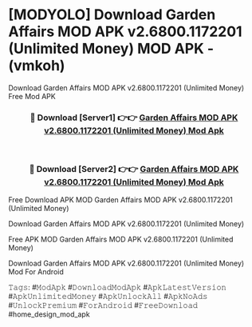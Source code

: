 # [MODYOLO] Download Garden Affairs MOD APK v2.6800.1172201 (Unlimited Money) MOD APK - (vmkoh)
Download Garden Affairs MOD APK v2.6800.1172201 (Unlimited Money) Free Mod APK

<div align="center">
<h3>🔴 Download [Server1] 👉👉 <a href="https://apk-comot.site?title=Garden_Affairs_MOD_APK_v2.6800.1172201_(Unlimited_Money)">Garden Affairs MOD APK v2.6800.1172201 (Unlimited Money) Mod Apk</a></h3><br>

<h3>🔴 Download [Server2] 👉👉 <a href="https://apk-comot.site?title=Garden_Affairs_MOD_APK_v2.6800.1172201_(Unlimited_Money)">Garden Affairs MOD APK v2.6800.1172201 (Unlimited Money) Mod Apk</a></h3>
</div>


Free Download APK MOD Garden Affairs MOD APK v2.6800.1172201 (Unlimited Money)

Download Garden Affairs MOD APK v2.6800.1172201 (Unlimited Money) 

Free APK MOD Garden Affairs MOD APK v2.6800.1172201 (Unlimited Money) 

Download Garden Affairs MOD APK v2.6800.1172201 (Unlimited Money) Mod For Android

𝚃𝚊𝚐𝚜: #𝙼𝚘𝚍𝙰𝚙𝚔 #𝙳𝚘𝚠𝚗𝚕𝚘𝚊𝚍𝙼𝚘𝚍𝙰𝚙𝚔 #𝙰𝚙𝚔𝙻𝚊𝚝𝚎𝚜𝚝𝚅𝚎𝚛𝚜𝚒𝚘𝚗 #𝙰𝚙𝚔𝚄𝚗𝚕𝚒𝚖𝚒𝚝𝚎𝚍𝙼𝚘𝚗𝚎𝚢 #𝙰𝚙𝚔𝚄𝚗𝚕𝚘𝚌𝚔𝙰𝚕𝚕 #𝙰𝚙𝚔𝙽𝚘𝙰𝚍𝚜 #𝚄𝚗𝚕𝚘𝚌𝚔𝙿𝚛𝚎𝚖𝚒𝚞𝚖 #𝙵𝚘𝚛𝙰𝚗𝚍𝚛𝚘𝚒𝚍 #𝙵𝚛𝚎𝚎𝙳𝚘𝚠𝚗𝚕𝚘𝚊𝚍 #home_design_mod_apk